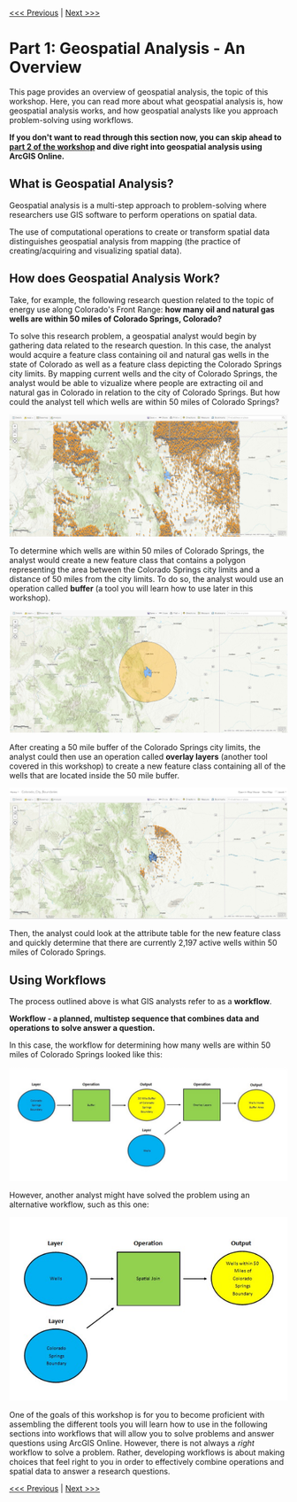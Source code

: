 [<<< Previous](../README.md) | [Next >>>](Part2.md) 

# Part 1: Geospatial Analysis - An Overview

This page provides an overview of geospatial analysis, the topic of this workshop. Here, you can read more about what geospatial analysis is, how geospatial analysis works, and how geospatial analysts like you approach problem-solving using workflows.

**If you don't want to read through this section now, you can skip ahead to [part 2 of the workshop](Part2.md) and dive right into geospatial analysis using ArcGIS Online.**

## What is Geospatial Analysis?

Geospatial analysis is a multi-step approach to problem-solving where researchers use GIS software to perform operations on spatial data. 

The use of computational operations to create or transform spatial data distinguishes geospatial analysis from mapping (the practice of creating/acquiring and visualizing spatial data).

## How does Geospatial Analysis Work?

Take, for example, the following research question related to the topic of energy use along Colorado's Front Range: **how many oil and natural gas wells are within 50 miles of Colorado Springs, Colorado?**

To solve this research problem, a geospatial analyst would begin by gathering data related to the research question. In this case, the analyst would acquire a feature class containing oil and natural gas wells in the state of Colorado as well as a feature class depicting the Colorado Springs city limits. By mapping current wells and the city of Colorado Springs, the analyst would be able to vizualize where people are extracting oil and natural gas in Colorado in relation to the city of Colorado Springs. But how could the analyst tell which wells are within 50 miles of Colorado Springs?

<p align="center">
  <img src="https://github.com/jacobmswisher/Geospatial-Analysis-with-ArcGIS-Online/blob/a2fe5a2cc7cad08bc9a262621dca13a9f1a0ad60/Sections/Images/Figure%201.jpg">
</p>

To determine which wells are within 50 miles of Colorado Springs, the analyst would create a new feature class that contains a polygon representing the area between the Colorado Springs city limits and a distance of 50 miles from the city limits. To do so, the analyst would use an operation called **buffer** (a tool you will learn how to use later in this workshop).

<p align="center">
  <img src="https://github.com/jacobmswisher/Geospatial-Analysis-with-ArcGIS-Online/blob/a2fe5a2cc7cad08bc9a262621dca13a9f1a0ad60/Sections/Images/Figure%202.jpg">
</p>

After creating a 50 mile buffer of the Colorado Springs city limits, the analyst could then use an operation called **overlay layers** (another tool covered in this workshop) to create a new feature class containing all of the wells that are located inside the 50 mile buffer.

<p align="center">
  <img src="https://github.com/jacobmswisher/Geospatial-Analysis-with-ArcGIS-Online/blob/a2fe5a2cc7cad08bc9a262621dca13a9f1a0ad60/Sections/Images/Figure%203.jpg">
</p>

Then, the analyst could look at the attribute table for the new feature class and quickly determine that there are currently 2,197 active wells within 50 miles of Colorado Springs.

## Using Workflows

The process outlined above is what GIS analysts refer to as a **workflow**.

**Workflow - a planned, multistep sequence that combines data and operations to solve answer a question.**

In this case, the workflow for determining how many wells are within 50 miles of Colorado Springs looked like this:

<p align="center">
  <img src="https://github.com/jacobmswisher/Geospatial-Analysis-with-ArcGIS-Online/blob/cdbba3914a79d389114fd771bf00dfcf37012e3b/Sections/Images/Figure%204.jpg">
</p>

However, another analyst might have solved the problem using an alternative workflow, such as this one:

<p align="center">
  <img src="https://github.com/jacobmswisher/Geospatial-Analysis-with-ArcGIS-Online/blob/a2fe5a2cc7cad08bc9a262621dca13a9f1a0ad60/Sections/Images/Figure%205.jpg">
</p>

One of the goals of this workshop is for you to become proficient with assembling the different tools you will learn how to use in the following sections into workflows that will allow you to solve problems and answer questions using ArcGIS Online. However, there is not always a *right* workflow to solve a problem. Rather, developing workflows is about making choices that feel right to you in order to effectively combine operations and spatial data to answer a research questions.

[<<< Previous](../README.md) | [Next >>>](Part2.md) 
